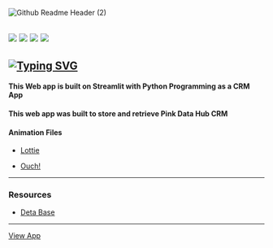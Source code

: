 ![Github Readme Header (2)](https://user-images.githubusercontent.com/83256563/166080363-b4a00dee-feb1-475b-8993-ceb98fdbc946.png)

![](https://img.shields.io/pypi/format/heroku?color=white&logo=heroku) ![](https://img.shields.io/pypi/format/streamlit?color=white&logo=streamlit) ![](https://img.shields.io/pypi/format/heroku?color=white&logo=github) ![](https://img.shields.io/pypi/format/streamlit?color=white&logo=pandas) 
---
[![Typing SVG](https://readme-typing-svg.herokuapp.com?color=FFFBF9&lines=Pink+Data+Hub+CRM+Web+App)](https://git.io/typing-svg)
---
#### This Web app is built on Streamlit with Python Programming as a CRM App

#### This web app was built to store and retrieve Pink Data Hub CRM 

#### Animation Files
- [Lottie](https://lottiefiles.com/)

- [Ouch!](https://icons8.com/illustrations/)
---

### Resources

- [Deta Base](https://web.deta.sh/)
---

[View App](https://share.streamlit.io/designegycreatives/pdh-crm.py/main/crm.py)
